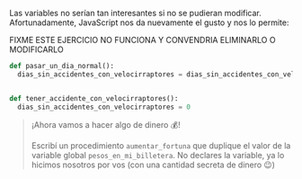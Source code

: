 Las variables no serían tan interesantes si no se pudieran modificar. Afortunadamente, JavaScript nos da nuevamente el gusto y nos lo permite:


FIXME ESTE EJERCICIO NO FUNCIONA Y CONVENDRIA ELIMINARLO O MODIFICARLO

```python
def pasar_un_dia_normal():
  dias_sin_accidentes_con_velocirraptores = dias_sin_accidentes_con_velocirraptores + 1


def tener_accidente_con_velocirraptores():
  dias_sin_accidentes_con_velocirraptores = 0
```

> ¡Ahora vamos a hacer algo de dinero :moneybag:!
>
> Escribí un procedimiento `aumentar_fortuna` que duplique el valor de la variable global `pesos_en_mi_billetera`. No declares la variable, ya lo hicimos nosotros por vos (con una cantidad secreta de dinero :wink:)
